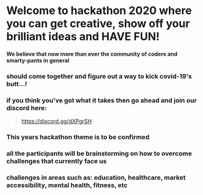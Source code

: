 # Welcome to hackathon 2020 where you can get creative, show off your brilliant ideas and HAVE FUN!

#### We believe that now more than ever the community of coders and smarty-pants in general
### should come together and figure out a way to kick covid-19's butt...! 
### if you think you've got what it takes then go ahead and join our discord here:
> https://discord.gg/dXPgrSH

###  This years hackathon theme is **to be confirmed** 
### all the participants will be brainstorming on how to overcome challenges that currently face us
### challenges in areas such as: education, healthcare, market accessibility, mental health, fitness, etc
